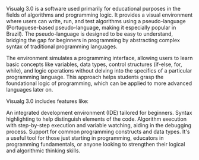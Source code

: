 Visualg 3.0 is a software used primarily for educational purposes in the fields of algorithms and programming logic. It provides a visual environment where users can write, run, and test algorithms using a pseudo-language (Portuguese-based pseudo-language, making it especially popular in Brazil). The pseudo-language is designed to be easy to understand, bridging the gap for beginners in programming by abstracting complex syntax of traditional programming languages.

The environment simulates a programming interface, allowing users to learn basic concepts like variables, data types, control structures (if-else, for, while), and logic operations without delving into the specifics of a particular programming language. This approach helps students grasp the foundational logic of programming, which can be applied to more advanced languages later on.

Visualg 3.0 includes features like:

An integrated development environment (IDE) tailored for beginners.
Syntax highlighting to help distinguish elements of the code.
Algorithm execution with step-by-step execution and variable watching, aiding in the debugging process.
Support for common programming constructs and data types.
It's a useful tool for those just starting in programming, educators in programming fundamentals, or anyone looking to strengthen their logical and algorithmic thinking skills.
